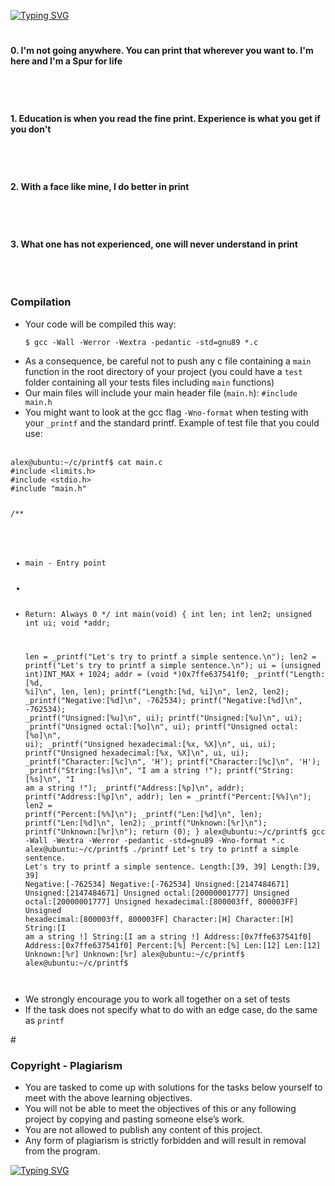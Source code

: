 <a href="https://git.io/typing-svg"><img src="https://readme-typing-svg.herokuapp.com?font=Fira+Code&pause=1000&width=435&lines=0x11.+C+-+Printf+" alt="Typing SVG" /></a>
# <h4>0. I'm not going anywhere. You can print that wherever you want to. I'm here and I'm a Spur for life</h4><br>
# <h4>1. Education is when you read the fine print. Experience is what you get if you don't</h4><br>
# <h4>2. With a face like mine, I do better in print</h4><br>
# <h4>3. What one has not experienced, one will never understand in print</h4><br>
# <h3>Compilation</h4>
<ul>
<li>Your code will be compiled this way:</li>
<pre><code>$ gcc -Wall -Werror -Wextra -pedantic -std=gnu89 *.c</pre></code>
<li>As a consequence, be careful not to push any c file containing a <code>main</code> function in the root directory of your project (you could have a <code>test</code> folder containing all your tests files including <code>main</code> functions)</li>
<li>Our main files will include your main header file (<code>main.h</code>): <code>#include main.h</code></li>
<li>You might want to look at the gcc flag <code>-Wno-format</code> when testing with your <code>_printf</code> and the standard printf. Example of test file that you could use: </li><br>
</ul>
<pre><code>alex@ubuntu:~/c/printf$ cat main.c 
#include &lt;limits.h&gt;
#include &lt;stdio.h&gt;
#include &quot;main.h&quot;

/**
 * main - Entry point
 *
 * Return: Always 0
 */
int main(void)
{
    int len;
    int len2;
    unsigned int ui;
    void *addr;

    len = _printf(&quot;Let&#39;s try to printf a simple sentence.\n&quot;);
    len2 = printf(&quot;Let&#39;s try to printf a simple sentence.\n&quot;);
    ui = (unsigned int)INT_MAX + 1024;
    addr = (void *)0x7ffe637541f0;
    _printf(&quot;Length:[%d, %i]\n&quot;, len, len);
    printf(&quot;Length:[%d, %i]\n&quot;, len2, len2);
    _printf(&quot;Negative:[%d]\n&quot;, -762534);
    printf(&quot;Negative:[%d]\n&quot;, -762534);
    _printf(&quot;Unsigned:[%u]\n&quot;, ui);
    printf(&quot;Unsigned:[%u]\n&quot;, ui);
    _printf(&quot;Unsigned octal:[%o]\n&quot;, ui);
    printf(&quot;Unsigned octal:[%o]\n&quot;, ui);
    _printf(&quot;Unsigned hexadecimal:[%x, %X]\n&quot;, ui, ui);
    printf(&quot;Unsigned hexadecimal:[%x, %X]\n&quot;, ui, ui);
    _printf(&quot;Character:[%c]\n&quot;, &#39;H&#39;);
    printf(&quot;Character:[%c]\n&quot;, &#39;H&#39;);
    _printf(&quot;String:[%s]\n&quot;, &quot;I am a string !&quot;);
    printf(&quot;String:[%s]\n&quot;, &quot;I am a string !&quot;);
    _printf(&quot;Address:[%p]\n&quot;, addr);
    printf(&quot;Address:[%p]\n&quot;, addr);
    len = _printf(&quot;Percent:[%%]\n&quot;);
    len2 = printf(&quot;Percent:[%%]\n&quot;);
    _printf(&quot;Len:[%d]\n&quot;, len);
    printf(&quot;Len:[%d]\n&quot;, len2);
    _printf(&quot;Unknown:[%r]\n&quot;);
    printf(&quot;Unknown:[%r]\n&quot;);
    return (0);
}
alex@ubuntu:~/c/printf$ gcc -Wall -Wextra -Werror -pedantic -std=gnu89 -Wno-format *.c
alex@ubuntu:~/c/printf$ ./printf
Let&#39;s try to printf a simple sentence.
Let&#39;s try to printf a simple sentence.
Length:[39, 39]
Length:[39, 39]
Negative:[-762534]
Negative:[-762534]
Unsigned:[2147484671]
Unsigned:[2147484671]
Unsigned octal:[20000001777]
Unsigned octal:[20000001777]
Unsigned hexadecimal:[800003ff, 800003FF]
Unsigned hexadecimal:[800003ff, 800003FF]
Character:[H]
Character:[H]
String:[I am a string !]
String:[I am a string !]
Address:[0x7ffe637541f0]
Address:[0x7ffe637541f0]
Percent:[%]
Percent:[%]
Len:[12]
Len:[12]
Unknown:[%r]
Unknown:[%r]
alex@ubuntu:~/c/printf$
alex@ubuntu:~/c/printf$ <br>
</code></pre>
<ul>
<li>We strongly encourage you to work all together on a set of tests</li>
<li>If the task does not specify what to do with an edge case, do the same as <code>printf</code></li>
</ul>
#<h3>Copyright - Plagiarism</h3>
<ul>
<li>You are tasked to come up with solutions for the tasks below yourself to meet with the above learning objectives.</li>
<li>You will not be able to meet the objectives of this or any following project by copying and pasting someone else&rsquo;s work. </li>
<li>You are not allowed to publish any content of this project.</li>
<li>Any form of plagiarism is strictly forbidden and will result in removal from the program.</li>
</ul>
<a href="https://git.io/typing-svg"><img src="https://readme-typing-svg.herokuapp.com?font=Fira+Code&pause=1000&width=435&lines=Written+by+Said+and+Othmane" alt="Typing SVG" /></a>
